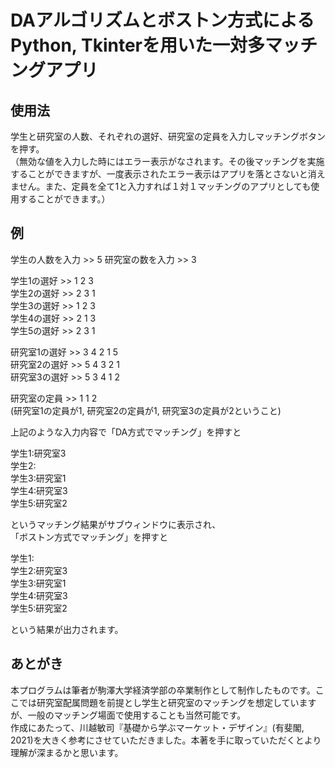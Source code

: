 # DAアルゴリズムとボストン方式によるPython, Tkinterを用いた一対多マッチングアプリ
## 使用法
学生と研究室の人数、それぞれの選好、研究室の定員を入力しマッチングボタンを押す。  
（無効な値を入力した時にはエラー表示がなされます。その後マッチングを実施することができますが、一度表示されたエラー表示はアプリを落とさないと消えません。また、定員を全て1と入力すれば１対１マッチングのアプリとしても使用することができます。）

## 例
学生の人数を入力 >> 5 研究室の数を入力 >> 3  

学生1の選好 >> 1 2 3  
学生2の選好 >> 2 3 1  
学生3の選好 >> 1 2 3  
学生4の選好 >> 2 1 3  
学生5の選好 >> 2 3 1  

研究室1の選好 >> 3 4 2 1 5  
研究室2の選好 >> 5 4 3 2 1  
研究室3の選好 >> 5 3 4 1 2  

研究室の定員 >> 1 1 2  
(研究室1の定員が1, 研究室2の定員が1, 研究室3の定員が2ということ)  

上記のような入力内容で「DA方式でマッチング」を押すと  

学生1:研究室3  
学生2:  
学生3:研究室1  
学生4:研究室3  
学生5:研究室2  

というマッチング結果がサブウィンドウに表示され、  
「ボストン方式でマッチング」を押すと  

学生1:  
学生2:研究室3  
学生3:研究室1  
学生4:研究室3  
学生5:研究室2  

という結果が出力されます。  

## あとがき
本プログラムは筆者が駒澤大学経済学部の卒業制作として制作したものです。ここでは研究室配属問題を前提とし学生と研究室のマッチングを想定していますが、一般のマッチング場面で使用することも当然可能です。  
作成にあたって、川越敏司『基礎から学ぶマーケット・デザイン』(有斐閣, 2021)を大きく参考にさせていただきました。本著を手に取っていただくとより理解が深まるかと思います。
